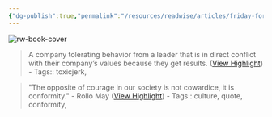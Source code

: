 ```yaml
---
{"dg-publish":true,"permalink":"/resources/readwise/articles/friday-forward-tribal-nature/","tags":["articles","til"]}
---
```


![rw-book-cover](https://readwise-assets.s3.amazonaws.com/static/images/article4.6bc1851654a0.png)

> A company tolerating behavior from a leader that is in direct conflict with their company’s values because they get results. ([View Highlight](https://read.readwise.io/read/01hd6v3xv64ht2w71xagrxhvkx))
    - Tags:: toxicjerk, 

> "The opposite of courage in our society is not cowardice, it is conformity." - Rollo May ([View Highlight](https://read.readwise.io/read/01hd6v2ytcg7mwxp19dzcygyvj))
    - Tags:: culture, quote, conformity, 

